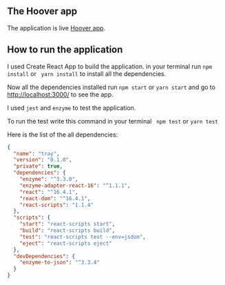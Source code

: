 ## The Hoover app
The application is live  [Hoover app](http://hooverapp.s3-website.us-east-2.amazonaws.com/).



## How to run the application

I used Create React App to build the application. in your terminal run ``` npm install ``` or ``` yarn install``` to install all the dependencies.

Now all the dependencies installed run ```npm start```  or  ```yarn start``` and go to [http://localhost:3000/](http://localhost:3000/) to see the app.

I used `jest` and `enzyme` to test the application.

To run the test write this command in your terminal ``` npm test``` or ```yarn test```

Here is the list of the all dependencies:
```json
{
  "name": "tray",
  "version": "0.1.0",
  "private": true,
  "dependencies": {
    "enzyme": "^3.3.0",
    "enzyme-adapter-react-16": "^1.1.1",
    "react": "^16.4.1",
    "react-dom": "^16.4.1",
    "react-scripts": "1.1.4"
  },
  "scripts": {
    "start": "react-scripts start",
    "build": "react-scripts build",
    "test": "react-scripts test --env=jsdom",
    "eject": "react-scripts eject"
  },
  "devDependencies": {
    "enzyme-to-json": "^3.3.4"
  }
}
```
